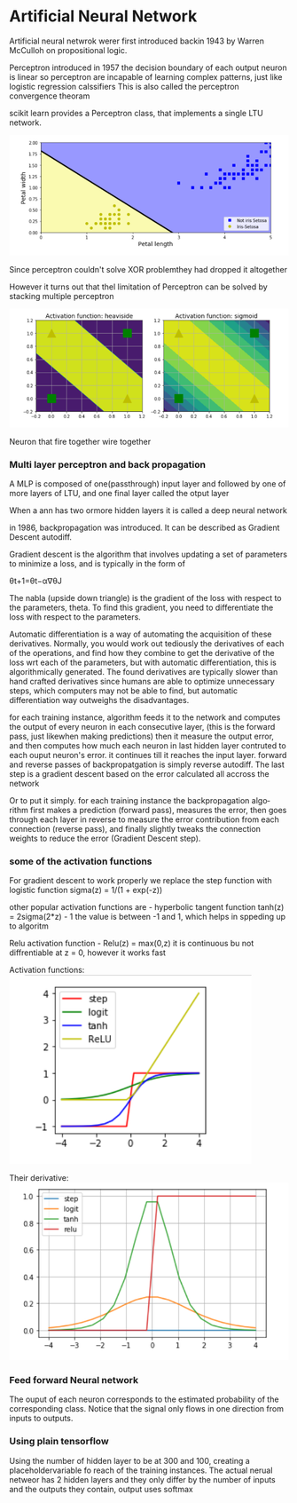 # Artificial Neural Network

Artificial neural netwrok werer first introduced backin 1943 by Warren McCulloh on propositional logic.

Perceptron introduced in 1957
the decision boundary of each output neuron is linear so perceptron are incapable of learning complex patterns, just like logistic regression calssifiers
This is also called the perceptron convergence theoram

scikit learn provides a Perceptron class, that implements a single LTU network.

![](perceptron_iris.png)

Since perceptron couldn't solve XOR problemthey had dropped it altogether

However it turns out that thel limitation of Perceptron can be solved by stacking multiple perceptron

![](mlp_xor.png)

Neuron that fire together wire together

### Multi layer perceptron and back propagation

A MLP is composed of one(passthrough) input layer and followed by one of more layers of LTU, and one final layer called the otput layer

When a ann has two ormore hidden layers it is called a deep neural network

in 1986, backpropagation was introduced. It can be described as Gradient Descent autodiff.

Gradient descent is the algorithm that involves updating a set of parameters to minimize a loss, and is typically in the form of

θt+1=θt−α∇θJ 

The nabla (upside down triangle) is the gradient of the loss with respect to the parameters, theta. To find this gradient, you need to differentiate the loss with respect to the parameters.

Automatic differentiation is a way of automating the acquisition of these derivatives. Normally, you would work out tediously the derivatives of each of the operations, and find how they combine to get the derivative of the loss wrt each of the parameters, but with automatic differentiation, this is algorithmically generated. The found derivatives are typically slower than hand crafted derivatives since humans are able to optimize unnecessary steps, which computers may not be able to find, but automatic differentiation way outweighs the disadvantages.

for each training instance, algorithm feeds it to the network and computes the output of every neuron in each consecutive layer, (this is the forward pass, just likewhen making predictions) then it measure the output error, and then computes how much each neuron in last hidden layer contruted to each ouput neuron's error. it continues till it reaches the input layer. 
forward and reverse passes of backpropatgation is simply reverse autodiff. The last step is a gradient descent based on the error calculated all accross the network

Or to put it simply. for each training instance the backpropagation algo‐
rithm first makes a prediction (forward pass), measures the error, then goes through
each layer in reverse to measure the error contribution from each connection (reverse
pass), and finally slightly tweaks the connection weights to reduce the error (Gradient
Descent step). 

### some of the activation functions
For gradient descent to work properly we replace the step function with logistic function sigma(z) = 1/(1 + exp(-z))

other popular activation functions are -
hyperbolic tangent function tanh(z) = 2sigma(2*z) - 1
the value is between -1 and 1, which helps in sppeding up to algoritm

Relu activation function -
Relu(z) = max(0,z) it is continuous bu not diffrentiable at z = 0, however it works fast

Activation functions:
![](activations.png)

Their derivative:
![](activations_derivative.png)

### Feed forward Neural network
The ouput of each neuron corresponds to the estimated probability of the corresponding class. Notice that the signal only flows in one direction from inputs to outputs.

### Using plain tensorflow

Using the number of hidden layer to be at 300 and 100, creating a placeholdervariable fo reach of the training instances. The actual nerual netweor has 2 hidden layers and they only differ by the number of inputs and the outputs they contain, output uses softmax












